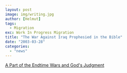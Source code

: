 ```yaml
---
layout: post
image: img/writing.jpg
author: [Helmut]
tags:
  - Migration
exc: Work In Progress Migration
title: "The War Against Iraq Prophesied in the Bible"
date: "2003-03-28"
categories: 
  - "news"
---
```


[A Part of the Endtime Wars and God's Judgment](http://www.templemountfaithful.org/News/20030318.htm)
